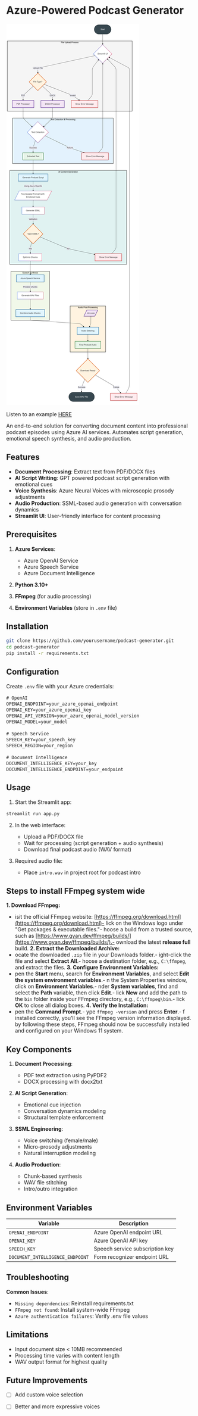 # Azure-Powered Podcast Generator

![image](Diagram.png)

Listen to an example [HERE](https://microsofteur-my.sharepoint.com/:u:/g/personal/naghazal_microsoft_com/EWDoyr23Y35JtwAIAnCRlTQBFggVlBLKgdcKvRqHJPDH9w?e=dVabys)

An end-to-end solution for converting document content into professional podcast episodes using Azure AI services. Automates script generation, emotional speech synthesis, and audio production.

## Features

- **Document Processing**: Extract text from PDF/DOCX files
- **AI Script Writing**: GPT powered podcast script generation with emotional cues
- **Voice Synthesis**: Azure Neural Voices with microscopic prosody adjustments
- **Audio Production**: SSML-based audio generation with conversation dynamics
- **Streamlit UI**: User-friendly interface for content processing

## Prerequisites

1. **Azure Services**:
   - Azure OpenAI Service
   - Azure Speech Service
   - Azure Document Intelligence
   
2. **Python 3.10+**
3. **FFmpeg** (for audio processing)
4. **Environment Variables** (store in `.env` file)

## Installation

```bash
git clone https://github.com/yourusername/podcast-generator.git
cd podcast-generator
pip install -r requirements.txt
```

## Configuration

Create `.env` file with your Azure credentials:
```env
# OpenAI
OPENAI_ENDPOINT=your_azure_openai_endpoint
OPENAI_KEY=your_azure_openai_key
OPENAI_API_VERSION=your_azure_openai_model_version
OPENAI_MODEL=your_model

# Speech Service
SPEECH_KEY=your_speech_key
SPEECH_REGION=your_region

# Document Intelligence
DOCUMENT_INTELLIGENCE_KEY=your_key
DOCUMENT_INTELLIGENCE_ENDPOINT=your_endpoint
```

## Usage

1. Start the Streamlit app:
```bash
streamlit run app.py
```

2. In the web interface:
   - Upload a PDF/DOCX file
   - Wait for processing (script generation + audio synthesis)
   - Download final podcast audio (WAV format)

3. Required audio file:
   - Place `intro.wav` in project root for podcast intro

## Steps to install FFmpeg system wide
**1. Download FFmpeg:**
- isit the official FFmpeg website: [https://ffmpeg.org/download.html](https://ffmpeg.org/download.html)- lick on the Windows logo under "Get packages & executable files."- hoose a build from a trusted source, such as [https://www.gyan.dev/ffmpeg/builds/](https://www.gyan.dev/ffmpeg/builds/).- ownload the latest **release full** build.
**2. Extract the Downloaded Archive:**
- ocate the downloaded `.zip` file in your Downloads folder.- ight-click the file and select **Extract All**.- hoose a destination folder, e.g., `C:\ffmpeg`, and extract the files.
**3. Configure Environment Variables:**
- pen the **Start** menu, search for **Environment Variables**, and select **Edit the system environment variables**.- n the System Properties window, click on **Environment Variables**.- nder **System variables**, find and select the **Path** variable, then click **Edit**.- lick **New** and add the path to the `bin` folder inside your FFmpeg directory, e.g., `C:\ffmpeg\bin`.- lick **OK** to close all dialog boxes.
**4. Verify the Installation:**
- pen the **Command Prompt**.- ype `ffmpeg -version` and press **Enter**.- f installed correctly, you'll see the FFmpeg version information displayed.
by following these steps, FFmpeg should now be successfully installed and configured on your Windows 11 system.

## Key Components

1. **Document Processing**:
   - PDF text extraction using PyPDF2
   - DOCX processing with docx2txt

2. **AI Script Generation**:
   - Emotional cue injection
   - Conversation dynamics modeling
   - Structural template enforcement

3. **SSML Engineering**:
   - Voice switching (female/male)
   - Micro-prosody adjustments
   - Natural interruption modeling

4. **Audio Production**:
   - Chunk-based synthesis
   - WAV file stitching
   - Intro/outro integration

## Environment Variables

| Variable | Description |
|----------|-------------|
| `OPENAI_ENDPOINT` | Azure OpenAI endpoint URL |
| `OPENAI_KEY` | Azure OpenAI API key |
| `SPEECH_KEY` | Speech service subscription key |
| `DOCUMENT_INTELLIGENCE_ENDPOINT` | Form recognizer endpoint URL |

## Troubleshooting

**Common Issues**:
- `Missing dependencies`: Reinstall requirements.txt
- `FFmpeg not found`: Install system-wide FFmpeg
- `Azure authentication failures`: Verify .env file values

## Limitations

- Input document size < 10MB recommended
- Processing time varies with content length
- WAV output format for highest quality

## Future Improvements

- [ ] Add custom voice selection
- [ ] Better and more expressive voices




